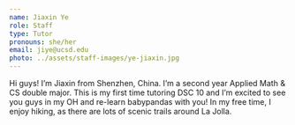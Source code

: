 ```yaml
---
name: Jiaxin Ye
role: Staff
type: Tutor
pronouns: she/her
email: jiye@ucsd.edu
photo: ../assets/staff-images/ye-jiaxin.jpg
---
```

Hi guys! I’m Jiaxin from Shenzhen, China. I’m a second year Applied Math & CS double major. This is my first time tutoring DSC 10 and I’m excited to see you guys in my OH and re-learn babypandas with you! In my free time, I enjoy hiking, as there are lots of scenic trails around La Jolla.